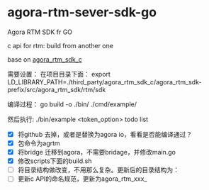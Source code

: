 # agora-rtm-sever-sdk-go

Agora RTM SDK fr GO

c api for rtm: build from another one

base on [agora_rtm_sdk_c](https://github.com/Lensual/agora_rtm_sdk_c)

需要设置：
在项目目录下面：
export LD_LIBRARY_PATH=./third_party/agora_rtm_sdk_c/agora_rtm_sdk-prefix/src/agora_rtm_sdk/rtm/sdk

编译过程：
go build -o ./bin/ ./cmd/example/

然后执行: ./bin/example <appid> <channelname> <usid> <token_option>
todo list
- [x] 将github 去掉，或者是替换为agora io，看看是否能编译通过？
- [x] 包命令为agrtm
- [x] 将bridge 迁移到agora，不需要bridage，并修改main.go
- [x] 修改scripts下面的build.sh
- [ ] 将目录结构做改变，不用那么复杂。更新后的目录结构为：
- [ ] 更新c API的命名规范，更新为agora_rtm_xxx_